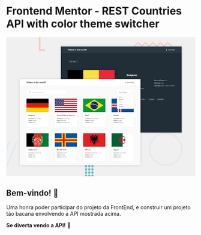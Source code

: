 # Frontend Mentor - REST Countries API with color theme switcher

![Design preview for the REST Countries API with color theme switcher coding challenge](./design/desktop-preview.jpg)

## Bem-vindo! 👋

Uma honra poder participar do projeto da FrontEnd, e construir um projeto tão bacana envolvendo a API mostrada acima.

**Se diverta vendo a API!** 🚀

